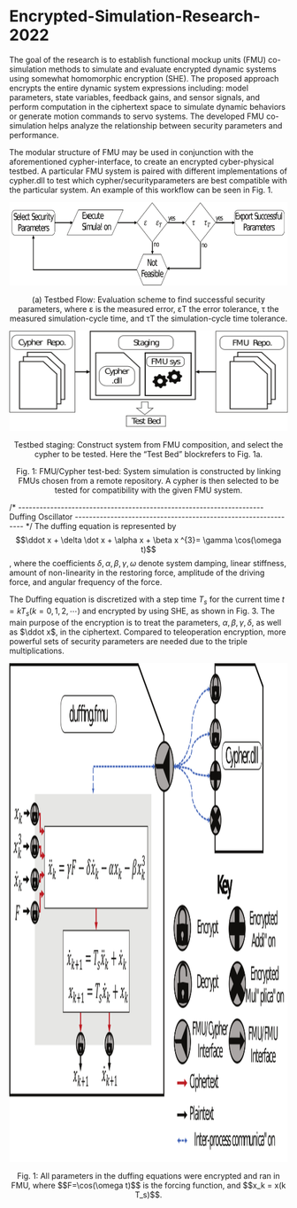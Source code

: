 # Encrypted-Simulation-Research-2022

The goal of the research is to establish functional mockup units (FMU) co-simulation methods to simulate and evaluate encrypted dynamic systems using somewhat homomorphic encryption (SHE). The proposed approach encrypts the entire dynamic system expressions including: model parameters, state variables, feedback gains, and sensor signals, and perform computation in the ciphertext space to simulate dynamic behaviors or generate motion commands to servo systems. The developed FMU co-simulation helps analyze the relationship between security parameters and performance.

The modular structure of FMU may be used in conjunction with the aforementioned cypher-interface, to create an encrypted cyber-physical testbed. A particular FMU system is paired with different implementations of cypher.dll to test which cypher/securityparameters are best compatible with the particular system. An example of this workflow can be seen in Fig. 1. 

<p align="center">
<img src="https://github.com/xzhao391/Encrypted-Simulation-Research-2022/blob/main/Picture/testbed-flow.png" width="600" height="150">
</p>

<p align="center">
 (a) Testbed Flow: Evaluation scheme to find successful security parameters, where ε is the measured error, εT the error tolerance, τ the measured simulation-cycle time, and τT the simulation-cycle time tolerance.
 </p>
 
 <p align="center">
 <img src="https://github.com/xzhao391/Encrypted-Simulation-Research-2022/blob/main/Picture/testbed-staging.png" width="600" height="180">
</p>

<p align="center">
Testbed staging: Construct system from FMU composition, and select the cypher to be tested. Here the “Test Bed” blockrefers to Fig. 1a.
 </p>

<p align="center">
Fig. 1: FMU/Cypher test-bed: System simulation is constructed by linking FMUs chosen from a remote repository. A cypher is then selected to be tested for compatibility with the given FMU system.
</p>

/* --------------------------------------------------------------------- Duffing Oscillator --------------------------------------------------------------- */
The duffing equation is represented by $$\ddot x + \delta \dot x + \alpha x + \beta x ^{3}= \gamma \cos(\omega t)$$, where the coefficients $\delta, \alpha, \beta, \gamma, \omega$  denote system damping, linear stiffness, amount of non-linearity in the restoring force, amplitude of the driving force, and angular frequency of the force.

The Duffing equation is discretized with a step time $T_s$ for the current time $t=k T_s (k=0,1,2,\cdots$) and encrypted by using SHE, as shown in Fig. 3. The main purpose of the encryption is to treat the parameters, $\alpha, \beta, \gamma, \delta$, as well as $\ddot x$, in the ciphertext. Compared to teleoperation encryption, more powerful sets of security parameters are needed due to the triple multiplications. 

 <p align="center">
 <img src="https://github.com/xzhao391/Encrypted-Simulation-Research-2022/blob/main/Picture/duffing-fmu_Ueda.png" width="600" height="900">
</p>

<p align="center">
Fig. 1: All parameters in the duffing equations were encrypted and ran in FMU, where $$F=\cos(\omega t)$$ is the forcing function, and $$x_k = x(k T_s)$$.
</p>
